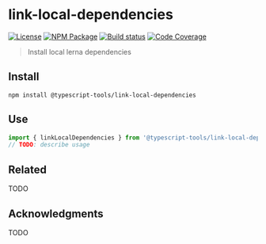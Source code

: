 # link-local-dependencies
[![License][]](https://opensource.org/licenses/ISC)
[![NPM Package][]](https://npmjs.org/package/@typescript-tools/link-local-dependencies)
[![Build status][]](https://travis-ci.org/typescript-tools/link-local-dependencies)
[![Code Coverage][]](https://codecov.io/gh/typescript-tools/link-local-dependencies)

[License]: https://img.shields.io/badge/License-ISC-blue.svg
[NPM Package]: https://img.shields.io/npm/v/@typescript-tools/link-local-dependencies.svg
[Build status]: https://travis-ci.org/typescript-tools/link-local-dependencies.svg?branch=master
[Code Coverage]: https://codecov.io/gh/typescript-tools/link-local-dependencies/branch/master/graph/badge.svg

> Install local lerna dependencies

## Install

``` shell
npm install @typescript-tools/link-local-dependencies
```

## Use

``` typescript
import { linkLocalDependencies } from '@typescript-tools/link-local-dependencies'
// TODO: describe usage
```

## Related

TODO

## Acknowledgments

TODO
